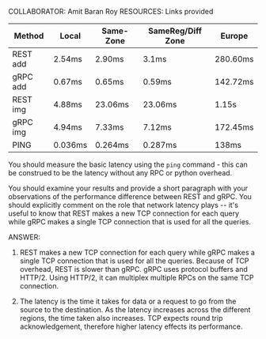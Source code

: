 COLLABORATOR: Amit Baran Roy
RESOURCES: Links provided

|  Method 	    | Local  	| Same-Zone  	|  SameReg/Diff Zone 	| Europe    |
|-------------- |---------- |-------------- |-----------------------|-----------|
|   REST add	|   2.54ms	|   2.90ms	    |  	  3.1ms             |  280.60ms
|   gRPC add	|   0.67ms  |   0.65ms	    |     0.59ms	        |  142.72ms
|   REST img	|   4.88ms	|   23.06ms 	|     23.06ms           |  1.15s
|   gRPC img	|   4.94ms  |   7.33ms  	|     7.12ms            |  172.45ms
|   PING        |   0.036ms |   0.264ms     |     0.287ms           |  138ms

You should measure the basic latency  using the `ping` command - this can be construed to be the latency without any RPC or python overhead.

You should examine your results and provide a short paragraph with your observations of the performance difference between REST and gRPC. You should explicitly comment on the role that network latency plays -- it's useful to know that REST makes a new TCP connection for each query while gRPC makes a single TCP connection that is used for all the queries.

ANSWER:

1. REST makes a new TCP connection for each query while gRPC makes a single TCP connection that is used for all the queries. Because of TCP overhead, REST is slower than gRPC.
gRPC uses protocol buffers and HTTP/2. Using HTTP/2, it can multiplex multiple RPCs on the same TCP connection.

2. The latency is the time it takes for data or a request to go from the source to the destination. As the latency increases across the different regions, the time taken also increases. TCP expects round trip acknowledgement, therefore higher latency effects its performance.
